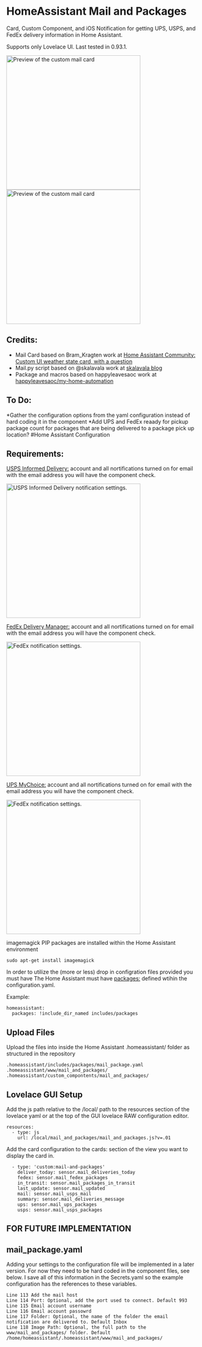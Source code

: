 # HomeAssistant Mail and Packages

Card, Custom Component, and iOS Notification for getting UPS, USPS, and FedEx delivery information in Home Assistant.

Supports only Lovelace UI. Last tested in 0.93.1.

<img src="https://github.com/moralmunky/Home-Assistant-Mail-And-Packages/blob/master/mail_card_screenshot.jpg" alt="Preview of the custom mail card" width="350" />  <img src="https://github.com/moralmunky/Home-Assistant-Mail-And-Packages/blob/master/notification_screenshot.jpg" alt="Preview of the custom mail card" width="350" />

## Credits:

* Mail Card based on Bram_Kragten work at [Home Assistant Community: Custom UI weather state card, with a question](https://community.home-assistant.io/t/custom-ui-weather-state-card-with-a-question/23008)
* Mail.py script based on @skalavala work at [skalavala blog](https://blog.kalavala.net/usps/homeassistant/mqtt/2018/01/12/usps.html)
* Package and macros based on happyleavesaoc work at [happyleavesaoc/my-home-automation](https://github.com/happyleavesaoc/my-home-automation)

## To Do:

*Gather the configuration options from the yaml configuration instead of hard coding it in the component
*Add UPS and FedEx reaady for pickup package count for packages that are being delivered to a package pick up location?
#Home Assistant Configuration

## Requirements:

[USPS Informed Delivery:](https://informeddelivery.usps.com/) account and all nortifications turned on for email with the email address you will have the component check.

<img src="https://github.com/moralmunky/Home-Assistant-Mail-And-Packages/blob/master/USPS_Delivery_Notifications.jpg" alt="USPS Informed Delivery notification settings."  width="350"/>

[FedEx Delivery Manager:](https://www.fedex.com/apps/fdmenrollment/) account and all nortifications turned on for email with the email address you will have the component check.

<img src="https://github.com/moralmunky/Home-Assistant-Mail-And-Packages/blob/master/FedEx_Delivery_Notifications.jpg" alt="FedEx notification settings."  width="350"/>

[UPS MyChoice:](https://wwwapps.ups.com/mcdp?loc=en_US) account and all nortifications turned on for email with the email address you will have the component check.

<img src="https://github.com/moralmunky/Home-Assistant-Mail-And-Packages/blob/master/UPS_My_Choice_Notifications.jpg" alt="FedEx notification settings."  width="350"/>

imagemagick PIP packages are installed within the Home Assistant environment
```
sudo apt-get install imagemagick
```
In order to utilize the (more or less) drop in configration files provided you must have The Home Assistant must have [packages:](https://www.home-assistant.io/docs/configuration/packages/) defined wtihin the configuration.yaml.

Example:
```
homeassistant:
  packages: !include_dir_named includes/packages
```

## Upload Files

Upload the files into inside the Home Assistant .homeassistant/ folder as structured in the repository
```
.homeassistant/includes/packages/mail_package.yaml
.homeassistant/www/mail_and_packages/
.homeassistant/custom_compontents/mail_and_packages/
```
## Lovelace GUI Setup

Add the js path relative to the /local/ path to the resources section of the lovelace yaml or at the top of the GUI lovelace RAW configuration editor.
```
resources:
  - type: js
    url: /local/mail_and_packages/mail_and_packages.js?v=.01
```
Add the card configuration to the cards: section of the view you want to display the card in.
```
  - type: 'custom:mail-and-packages'
    deliver_today: sensor.mail_deliveries_today
    fedex: sensor.mail_fedex_packages
    in_transit: sensor.mail_packages_in_transit
    last_update: sensor.mail_updated
    mail: sensor.mail_usps_mail
    summary: sensor.mail_deliveries_message
    ups: sensor.mail_ups_packages
    usps: sensor.mail_usps_packages
```

## FOR FUTURE IMPLEMENTATION ##
## mail_package.yaml
Adding your settings to the configuration file will be implemented in a later version. For now they need to be hard coded in the component files, see below. I save all of this information in the Secrets.yaml so the example configuration has the references to these variables.
```
Line 113 Add the mail host
Line 114 Port: Optional, add the port used to connect. Default 993
Line 115 Email account username
Line 116 Email account passowrd
Line 117 Folder: Optional, the name of the folder the email notification are delivered to. Default Inbox
Line 118 Image Path: Optional, the full path to the www/mail_and_packages/ folder. Default /home/homeassistant/.homeassistant/www/mail_and_packages/
```
